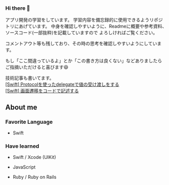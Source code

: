 ### Hi there 👋

アプリ開発の学習をしています。
学習内容を備忘録的に使用できるようリポジトリにあげています。
中身を確認しやすいように、Readmeに概要や参考資料、ソースコード(一部抜粋)を記載していますので
よろしければご覧ください。<br>

コメントアウト等も残しており、その時の思考を確認しやすいようにしています。<br>

もし「ここ間違っているよ」とか「この書き方は良くない」などありましたら
ご指摘いただけると喜びます😄<br>

技術記事も書いてます。<br>
[[Swift] Protocolを使ったdelegateで値の受け渡しをする](https://qiita.com/kudpig/items/00373757a306939ccacb) <br>
[[Swift] 画面遷移をコードで記述する](https://qiita.com/kudpig/items/954f849c620ff723b950)

## About me
### Favorite Language

- Swift

### Have learned

- Swift / Xcode (UIKit)

- JavaScript

- Ruby / Ruby on Rails

<!--
**kudpig/kudpig** is a ✨ _special_ ✨ repository because its `README.md` (this file) appears on your GitHub profile.

Here are some ideas to get you started:

- 🔭 I’m currently working on ...
- 🌱 I’m currently learning ...
- 👯 I’m looking to collaborate on ...
- 🤔 I’m looking for help with ...
- 💬 Ask me about ...
- 📫 How to reach me: ...
- 😄 Pronouns: ...
- ⚡ Fun fact: ...
-->
